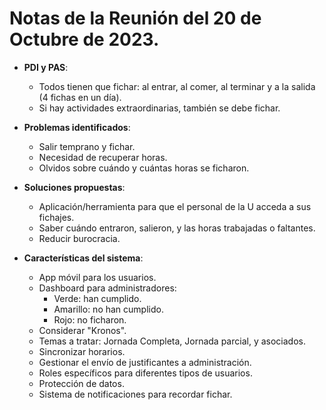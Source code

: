 # Notas de la Reunión del 20 de Octubre de 2023.

- **PDI y PAS**:
  - Todos tienen que fichar: al entrar, al comer, al terminar y a la salida (4 fichas en un día).
  - Si hay actividades extraordinarias, también se debe fichar.

- **Problemas identificados**:
  - Salir temprano y fichar.
  - Necesidad de recuperar horas.
  - Olvidos sobre cuándo y cuántas horas se ficharon.

- **Soluciones propuestas**:
  - Aplicación/herramienta para que el personal de la U acceda a sus fichajes.
  - Saber cuándo entraron, salieron, y las horas trabajadas o faltantes.
  - Reducir burocracia.

- **Características del sistema**:
  - App móvil para los usuarios.
  - Dashboard para administradores:
    - Verde: han cumplido.
    - Amarillo: no han cumplido.
    - Rojo: no ficharon.
  - Considerar "Kronos".
  - Temas a tratar: Jornada Completa, Jornada parcial, y asociados.
  - Sincronizar horarios.
  - Gestionar el envío de justificantes a administración.
  - Roles específicos para diferentes tipos de usuarios.
  - Protección de datos.
  - Sistema de notificaciones para recordar fichar.
